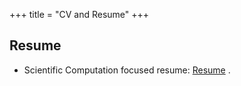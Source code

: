 +++
title = "CV and Resume"
+++

## Resume

- Scientific Computation focused resume: [Resume](/pdf/resume.pdf) .
